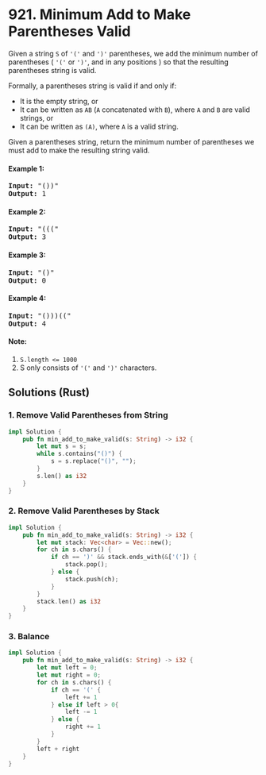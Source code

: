# 921. Minimum Add to Make Parentheses Valid
Given a string <code>S</code> of <code>'('</code> and <code>')'</code> parentheses, we add the minimum number of parentheses ( <code>'('</code> or <code>')'</code>, and in any positions ) so that the resulting parentheses string is valid.

Formally, a parentheses string is valid if and only if:
* It is the empty string, or
* It can be written as <code>AB</code> (<code>A</code> concatenated with <code>B</code>), where <code>A</code> and <code>B</code> are valid strings, or
* It can be written as <code>(A)</code>, where <code>A</code> is a valid string.

Given a parentheses string, return the minimum number of parentheses we must add to make the resulting string valid.

#### Example 1:
<pre>
<strong>Input:</strong> "())"
<strong>Output:</strong> 1
</pre>

#### Example 2:
<pre>
<strong>Input:</strong> "((("
<strong>Output:</strong> 3
</pre>

#### Example 3:
<pre>
<strong>Input:</strong> "()"
<strong>Output:</strong> 0
</pre>

#### Example 4:
<pre>
<strong>Input:</strong> "()))(("
<strong>Output:</strong> 4
</pre>

#### Note:
1. <code>S.length <= 1000</code>
2. S only consists of <code>'('</code> and <code>')'</code> characters.

## Solutions (Rust)

### 1. Remove Valid Parentheses from String
```Rust
impl Solution {
    pub fn min_add_to_make_valid(s: String) -> i32 {
        let mut s = s;
        while s.contains("()") {
            s = s.replace("()", "");
        }
        s.len() as i32
    }
}
```

### 2. Remove Valid Parentheses by Stack
```Rust
impl Solution {
    pub fn min_add_to_make_valid(s: String) -> i32 {
        let mut stack: Vec<char> = Vec::new();
        for ch in s.chars() {
            if ch == ')' && stack.ends_with(&['(']) {
                stack.pop();
            } else {
                stack.push(ch);
            }
        }
        stack.len() as i32
    }
}
```

### 3. Balance
```Rust
impl Solution {
    pub fn min_add_to_make_valid(s: String) -> i32 {
        let mut left = 0;
        let mut right = 0;
        for ch in s.chars() {
            if ch == '(' {
                left += 1
            } else if left > 0{
                left -= 1
            } else {
                right += 1
            }
        }
        left + right
    }
}
```
